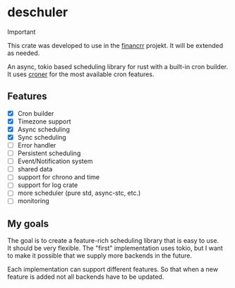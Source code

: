 # deschuler

> [!IMPORTANT]
> This crate was developed to use in the [financrr](https://github.com/financrr/financrr-app) projekt.
> It will be extended as needed.

An async, tokio based scheduling library for rust with a built-in cron builder.
It uses [croner](https://github.com/Hexagon/croner-rust) for the most available cron features.

## Features

- [x] Cron builder
- [x] Timezone support
- [x] Async scheduling
- [x] Sync scheduling
- [ ] Error handler
- [ ] Persistent scheduling
- [ ] Event/Notification system
- [ ] shared data
- [ ] support for chrono and time
- [ ] support for log crate
- [ ] more scheduler (pure std, async-stc, etc.)
- [ ] monitoring

## My goals

The goal is to create a feature-rich scheduling library that is easy to use.  
It should be very flexible. The "first" implementation uses tokio, but I want to make it possible that we supply more
backends in the future.

Each implementation can support different features. So that when a new feature is added not all backends have to be
updated.
